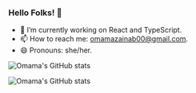 ### Hello Folks! 👋

- 🔭 I’m currently working on React and TypeScript.
- 📫 How to reach me: omamazainab00@gmail.com.
- 😄 Pronouns: she/her.

![Omama's GitHub stats](https://github-readme-stats.vercel.app/api/top-langs/?username=omamazainab&layout=compact&theme=dark&show_icons=true)


![Omama's GitHub stats](https://github-readme-stats.vercel.app/api?username=omamazainab&theme=dark&show_icons=true)

